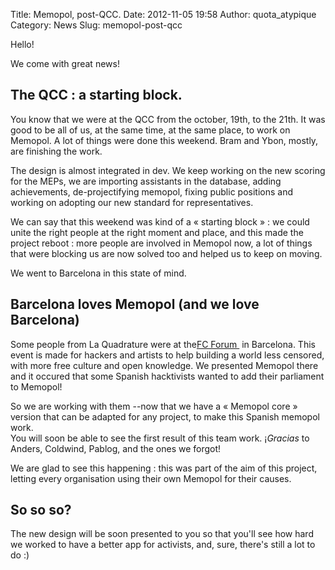 Title: Memopol, post-QCC.
Date: 2012-11-05 19:58
Author: quota_atypique
Category: News
Slug: memopol-post-qcc

Hello!

We come with great news!

The QCC : a starting block.
---------------------------

You know that we were at the QCC from the october, 19th, to the 21th. It
was good to be all of us, at the same time, at the same place, to work
on Memopol. A lot of things were done this weekend. Bram and Ybon,
mostly, are finishing the work.

The design is almost integrated in dev. We keep working on the new
scoring for the MEPs, we are importing assistants in the database,
adding achievements, de-projectifying memopol, fixing public positions
and working on adopting our new standard for representatives.

We can say that this weekend was kind of a « starting block » : we could
unite the right people at the right moment and place, and this made the
project reboot : more people are involved in Memopol now, a lot of
things that were blocking us are now solved too and helped us to keep on
moving.

We went to Barcelona in this state of mind.

Barcelona loves Memopol (and we love Barcelona)
-----------------------------------------------

Some people from La Quadrature were at the[FC
Forum ](http://2012.fcforum.net/en) in Barcelona. This event is made for
hackers and artists to help building a world less censored, with more
free culture and open knowledge. We presented Memopol there and it
occured that some Spanish hacktivists wanted to add their parliament to
Memopol!

So we are working with them --now that we have a « Memopol core »
version that can be adapted for any project, to make this Spanish
memopol work.  
You will soon be able to see the first result of this team work.
¡*Gracias* to Anders, Coldwind, Pablog, and the ones we forgot!

We are glad to see this happening : this was part of the aim of this
project, letting every organisation using their own Memopol for their
causes.

So so so?
---------

The new design will be soon presented to you so that you'll see how hard
we worked to have a better app for activists, and, sure, there's still a
lot to do :)
